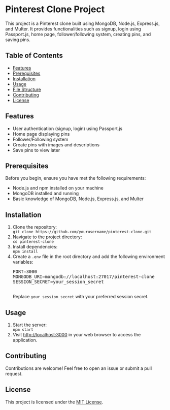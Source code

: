 <h1>Pinterest Clone Project</h1>
<p>This project is a Pinterest clone built using MongoDB, Node.js, Express.js, and Multer. It provides functionalities such as signup, login using Passport.js, home page, follower/following system, creating pins, and saving pins.</p>
<h2>Table of Contents</h2>
<ul>
  <li><a href="#features">Features</a></li>
  <li><a href="#prerequisites">Prerequisites</a></li>
  <li><a href="#installation">Installation</a></li>
  <li><a href="#usage">Usage</a></li>
  <li><a href="#file-structure">File Structure</a></li>
  <li><a href="#contributing">Contributing</a></li>
  <li><a href="#license">License</a></li>
</ul>
<h2 id="features">Features</h2>
<ul>
  <li>User authentication (signup, login) using Passport.js</li>
  <li>Home page displaying pins</li>
  <li>Follower/Following system</li>
  <li>Create pins with images and descriptions</li>
  <li>Save pins to view later</li>
</ul>
<h2 id="prerequisites">Prerequisites</h2>
<p>Before you begin, ensure you have met the following requirements:</p>
<ul>
  <li>Node.js and npm installed on your machine</li>
  <li>MongoDB installed and running</li>
  <li>Basic knowledge of MongoDB, Node.js, Express.js, and Multer</li>
</ul>
<h2 id="installation">Installation</h2>
<ol>
  <li>Clone the repository:</li>
  <code>git clone https://github.com/yourusername/pinterest-clone.git</code>
  <li>Navigate to the project directory:</li>
  <code>cd pinterest-clone</code>
  <li>Install dependencies:</li>
  <code>npm install</code>
  <li>Create a <code>.env</code> file in the root directory and add the following environment variables:</li>
  <pre>
PORT=3000
MONGODB_URI=mongodb://localhost:27017/pinterest-clone
SESSION_SECRET=your_session_secret
  </pre>
  <p>Replace <code>your_session_secret</code> with your preferred session secret.</p>
</ol>
<h2 id="usage">Usage</h2>
<ol>
  <li>Start the server:</li>
  <code>npm start</code>
  <li>Visit <a href="http://localhost:3000">http://localhost:3000</a> in your web browser to access the application.</li>
</ol>

<h2 id="contributing">Contributing</h2>
<p>Contributions are welcome! Feel free to open an issue or submit a pull request.</p>
<h2 id="license">License</h2>
<p>This project is licensed under the <a href="https://opensource.org/licenses/MIT">MIT License</a>.</p>
